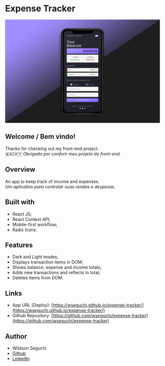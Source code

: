 # Expense Tracker

![Design preview for the Expense Tracker App](./app-preview.png)

## Welcome / Bem vindo!

Thanks for checking out my front-end project.<br>
🇧🇷/🇵🇹 _Obrigado por conferir meu projeto de front-end._

## Overview

An app to keep track of income and expenses.<br>
_Um aplicativo para controlar suas rendas e despesas._

## Built with

- React JS;
- React Context API;
- Mobile-first workflow;
- Radix Icons.

## Features

- Dark and Light modes;
- Displays transaction items in DOM;
- Shows balance, expense and income totals;
- Adds new transactions and reflects in total;
- Deletes items from DOM.

## Links

- App URL (Deploy): [https://wseguchi.github.io/expense-tracker/](https://wseguchi.github.io/expense-tracker/)
- Github Repository: [https://github.com/wseguchi/expense-tracker](https://github.com/wseguchi/expense-tracker)

## Author

- Wildson Seguchi
- [Github](https://github.com/wseguchi)
- [LinkedIn](https://www.linkedin.com/in/wildson-seguchi/)
